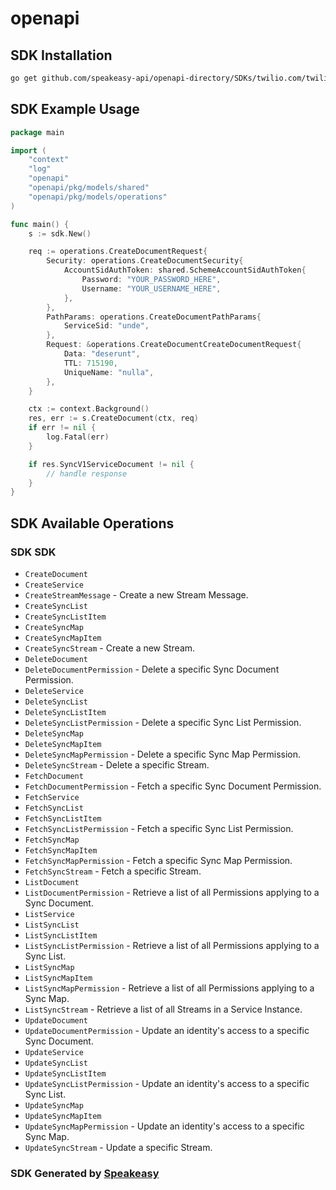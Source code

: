 # openapi

<!-- Start SDK Installation -->
## SDK Installation

```bash
go get github.com/speakeasy-api/openapi-directory/SDKs/twilio.com/twilio_sync_v1/1.39.1/go
```
<!-- End SDK Installation -->

## SDK Example Usage
<!-- Start SDK Example Usage -->
```go
package main

import (
    "context"
    "log"
    "openapi"
    "openapi/pkg/models/shared"
    "openapi/pkg/models/operations"
)

func main() {
    s := sdk.New()

    req := operations.CreateDocumentRequest{
        Security: operations.CreateDocumentSecurity{
            AccountSidAuthToken: shared.SchemeAccountSidAuthToken{
                Password: "YOUR_PASSWORD_HERE",
                Username: "YOUR_USERNAME_HERE",
            },
        },
        PathParams: operations.CreateDocumentPathParams{
            ServiceSid: "unde",
        },
        Request: &operations.CreateDocumentCreateDocumentRequest{
            Data: "deserunt",
            TTL: 715190,
            UniqueName: "nulla",
        },
    }

    ctx := context.Background()
    res, err := s.CreateDocument(ctx, req)
    if err != nil {
        log.Fatal(err)
    }

    if res.SyncV1ServiceDocument != nil {
        // handle response
    }
}
```
<!-- End SDK Example Usage -->

<!-- Start SDK Available Operations -->
## SDK Available Operations

### SDK SDK

* `CreateDocument`
* `CreateService`
* `CreateStreamMessage` - Create a new Stream Message.
* `CreateSyncList`
* `CreateSyncListItem`
* `CreateSyncMap`
* `CreateSyncMapItem`
* `CreateSyncStream` - Create a new Stream.
* `DeleteDocument`
* `DeleteDocumentPermission` - Delete a specific Sync Document Permission.
* `DeleteService`
* `DeleteSyncList`
* `DeleteSyncListItem`
* `DeleteSyncListPermission` - Delete a specific Sync List Permission.
* `DeleteSyncMap`
* `DeleteSyncMapItem`
* `DeleteSyncMapPermission` - Delete a specific Sync Map Permission.
* `DeleteSyncStream` - Delete a specific Stream.
* `FetchDocument`
* `FetchDocumentPermission` - Fetch a specific Sync Document Permission.
* `FetchService`
* `FetchSyncList`
* `FetchSyncListItem`
* `FetchSyncListPermission` - Fetch a specific Sync List Permission.
* `FetchSyncMap`
* `FetchSyncMapItem`
* `FetchSyncMapPermission` - Fetch a specific Sync Map Permission.
* `FetchSyncStream` - Fetch a specific Stream.
* `ListDocument`
* `ListDocumentPermission` - Retrieve a list of all Permissions applying to a Sync Document.
* `ListService`
* `ListSyncList`
* `ListSyncListItem`
* `ListSyncListPermission` - Retrieve a list of all Permissions applying to a Sync List.
* `ListSyncMap`
* `ListSyncMapItem`
* `ListSyncMapPermission` - Retrieve a list of all Permissions applying to a Sync Map.
* `ListSyncStream` - Retrieve a list of all Streams in a Service Instance.
* `UpdateDocument`
* `UpdateDocumentPermission` - Update an identity's access to a specific Sync Document.
* `UpdateService`
* `UpdateSyncList`
* `UpdateSyncListItem`
* `UpdateSyncListPermission` - Update an identity's access to a specific Sync List.
* `UpdateSyncMap`
* `UpdateSyncMapItem`
* `UpdateSyncMapPermission` - Update an identity's access to a specific Sync Map.
* `UpdateSyncStream` - Update a specific Stream.
<!-- End SDK Available Operations -->

### SDK Generated by [Speakeasy](https://docs.speakeasyapi.dev/docs/using-speakeasy/client-sdks)
